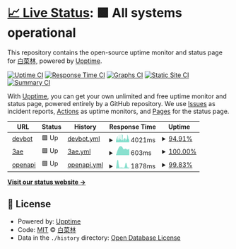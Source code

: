 # [📈 Live Status](https://upptime.3ae.cn): <!--live status--> **🟩 All systems operational**

This repository contains the open-source uptime monitor and status page for [白菜林](https://3ae.cn), powered by [Upptime](https://github.com/upptime/upptime).

[![Uptime CI](https://github.com/clin003/upptime/workflows/Uptime%20CI/badge.svg)](https://github.com/clin003/upptime/actions?query=workflow%3A%22Uptime+CI%22)
[![Response Time CI](https://github.com/clin003/upptime/workflows/Response%20Time%20CI/badge.svg)](https://github.com/clin003/upptime/actions?query=workflow%3A%22Response+Time+CI%22)
[![Graphs CI](https://github.com/clin003/upptime/workflows/Graphs%20CI/badge.svg)](https://github.com/clin003/upptime/actions?query=workflow%3A%22Graphs+CI%22)
[![Static Site CI](https://github.com/clin003/upptime/workflows/Static%20Site%20CI/badge.svg)](https://github.com/clin003/upptime/actions?query=workflow%3A%22Static+Site+CI%22)
[![Summary CI](https://github.com/clin003/upptime/workflows/Summary%20CI/badge.svg)](https://github.com/clin003/upptime/actions?query=workflow%3A%22Summary+CI%22)

With [Upptime](https://upptime.js.org), you can get your own unlimited and free uptime monitor and status page, powered entirely by a GitHub repository. We use [Issues](https://github.com/clin003/upptime/issues) as incident reports, [Actions](https://github.com/clin003/upptime/actions) as uptime monitors, and [Pages](https://upptime.3ae.cn) for the status page.

<!--start: status pages-->
<!-- This summary is generated by Upptime (https://github.com/upptime/upptime) -->
<!-- Do not edit this manually, your changes will be overwritten -->
<!-- prettier-ignore -->
| URL | Status | History | Response Time | Uptime |
| --- | ------ | ------- | ------------- | ------ |
| <img alt="" src="https://icons.duckduckgo.com/ip3/devbot.baicai.me.ico" height="13"> [devbot](https://devbot.baicai.me/checkhealth) | 🟩 Up | [devbot.yml](https://github.com/clin003/upptime/commits/HEAD/history/devbot.yml) | <details><summary><img alt="Response time graph" src="./graphs/devbot/response-time-week.png" height="20"> 4021ms</summary><br><a href="https://upptime.3ae.cn/history/devbot"><img alt="Response time 4366" src="https://img.shields.io/endpoint?url=https%3A%2F%2Fraw.githubusercontent.com%2Fclin003%2Fupptime%2FHEAD%2Fapi%2Fdevbot%2Fresponse-time.json"></a><br><a href="https://upptime.3ae.cn/history/devbot"><img alt="24-hour response time 3899" src="https://img.shields.io/endpoint?url=https%3A%2F%2Fraw.githubusercontent.com%2Fclin003%2Fupptime%2FHEAD%2Fapi%2Fdevbot%2Fresponse-time-day.json"></a><br><a href="https://upptime.3ae.cn/history/devbot"><img alt="7-day response time 4021" src="https://img.shields.io/endpoint?url=https%3A%2F%2Fraw.githubusercontent.com%2Fclin003%2Fupptime%2FHEAD%2Fapi%2Fdevbot%2Fresponse-time-week.json"></a><br><a href="https://upptime.3ae.cn/history/devbot"><img alt="30-day response time 4376" src="https://img.shields.io/endpoint?url=https%3A%2F%2Fraw.githubusercontent.com%2Fclin003%2Fupptime%2FHEAD%2Fapi%2Fdevbot%2Fresponse-time-month.json"></a><br><a href="https://upptime.3ae.cn/history/devbot"><img alt="1-year response time 4366" src="https://img.shields.io/endpoint?url=https%3A%2F%2Fraw.githubusercontent.com%2Fclin003%2Fupptime%2FHEAD%2Fapi%2Fdevbot%2Fresponse-time-year.json"></a></details> | <details><summary><a href="https://upptime.3ae.cn/history/devbot">94.91%</a></summary><a href="https://upptime.3ae.cn/history/devbot"><img alt="All-time uptime 96.12%" src="https://img.shields.io/endpoint?url=https%3A%2F%2Fraw.githubusercontent.com%2Fclin003%2Fupptime%2FHEAD%2Fapi%2Fdevbot%2Fuptime.json"></a><br><a href="https://upptime.3ae.cn/history/devbot"><img alt="24-hour uptime 95.80%" src="https://img.shields.io/endpoint?url=https%3A%2F%2Fraw.githubusercontent.com%2Fclin003%2Fupptime%2FHEAD%2Fapi%2Fdevbot%2Fuptime-day.json"></a><br><a href="https://upptime.3ae.cn/history/devbot"><img alt="7-day uptime 94.91%" src="https://img.shields.io/endpoint?url=https%3A%2F%2Fraw.githubusercontent.com%2Fclin003%2Fupptime%2FHEAD%2Fapi%2Fdevbot%2Fuptime-week.json"></a><br><a href="https://upptime.3ae.cn/history/devbot"><img alt="30-day uptime 96.12%" src="https://img.shields.io/endpoint?url=https%3A%2F%2Fraw.githubusercontent.com%2Fclin003%2Fupptime%2FHEAD%2Fapi%2Fdevbot%2Fuptime-month.json"></a><br><a href="https://upptime.3ae.cn/history/devbot"><img alt="1-year uptime 96.12%" src="https://img.shields.io/endpoint?url=https%3A%2F%2Fraw.githubusercontent.com%2Fclin003%2Fupptime%2FHEAD%2Fapi%2Fdevbot%2Fuptime-year.json"></a></details>
| <img alt="" src="https://icons.duckduckgo.com/ip3/3ae.cn.ico" height="13"> [3ae](https://3ae.cn) | 🟩 Up | [3ae.yml](https://github.com/clin003/upptime/commits/HEAD/history/3ae.yml) | <details><summary><img alt="Response time graph" src="./graphs/3ae/response-time-week.png" height="20"> 603ms</summary><br><a href="https://upptime.3ae.cn/history/3ae"><img alt="Response time 639" src="https://img.shields.io/endpoint?url=https%3A%2F%2Fraw.githubusercontent.com%2Fclin003%2Fupptime%2FHEAD%2Fapi%2F3ae%2Fresponse-time.json"></a><br><a href="https://upptime.3ae.cn/history/3ae"><img alt="24-hour response time 564" src="https://img.shields.io/endpoint?url=https%3A%2F%2Fraw.githubusercontent.com%2Fclin003%2Fupptime%2FHEAD%2Fapi%2F3ae%2Fresponse-time-day.json"></a><br><a href="https://upptime.3ae.cn/history/3ae"><img alt="7-day response time 603" src="https://img.shields.io/endpoint?url=https%3A%2F%2Fraw.githubusercontent.com%2Fclin003%2Fupptime%2FHEAD%2Fapi%2F3ae%2Fresponse-time-week.json"></a><br><a href="https://upptime.3ae.cn/history/3ae"><img alt="30-day response time 712" src="https://img.shields.io/endpoint?url=https%3A%2F%2Fraw.githubusercontent.com%2Fclin003%2Fupptime%2FHEAD%2Fapi%2F3ae%2Fresponse-time-month.json"></a><br><a href="https://upptime.3ae.cn/history/3ae"><img alt="1-year response time 639" src="https://img.shields.io/endpoint?url=https%3A%2F%2Fraw.githubusercontent.com%2Fclin003%2Fupptime%2FHEAD%2Fapi%2F3ae%2Fresponse-time-year.json"></a></details> | <details><summary><a href="https://upptime.3ae.cn/history/3ae">100.00%</a></summary><a href="https://upptime.3ae.cn/history/3ae"><img alt="All-time uptime 100.00%" src="https://img.shields.io/endpoint?url=https%3A%2F%2Fraw.githubusercontent.com%2Fclin003%2Fupptime%2FHEAD%2Fapi%2F3ae%2Fuptime.json"></a><br><a href="https://upptime.3ae.cn/history/3ae"><img alt="24-hour uptime 100.00%" src="https://img.shields.io/endpoint?url=https%3A%2F%2Fraw.githubusercontent.com%2Fclin003%2Fupptime%2FHEAD%2Fapi%2F3ae%2Fuptime-day.json"></a><br><a href="https://upptime.3ae.cn/history/3ae"><img alt="7-day uptime 100.00%" src="https://img.shields.io/endpoint?url=https%3A%2F%2Fraw.githubusercontent.com%2Fclin003%2Fupptime%2FHEAD%2Fapi%2F3ae%2Fuptime-week.json"></a><br><a href="https://upptime.3ae.cn/history/3ae"><img alt="30-day uptime 100.00%" src="https://img.shields.io/endpoint?url=https%3A%2F%2Fraw.githubusercontent.com%2Fclin003%2Fupptime%2FHEAD%2Fapi%2F3ae%2Fuptime-month.json"></a><br><a href="https://upptime.3ae.cn/history/3ae"><img alt="1-year uptime 100.00%" src="https://img.shields.io/endpoint?url=https%3A%2F%2Fraw.githubusercontent.com%2Fclin003%2Fupptime%2FHEAD%2Fapi%2F3ae%2Fuptime-year.json"></a></details>
| <img alt="" src="https://icons.duckduckgo.com/ip3/openapi.lyhuilin.com.ico" height="13"> [openapi](http://openapi.lyhuilin.com/ping) | 🟩 Up | [openapi.yml](https://github.com/clin003/upptime/commits/HEAD/history/openapi.yml) | <details><summary><img alt="Response time graph" src="./graphs/openapi/response-time-week.png" height="20"> 1878ms</summary><br><a href="https://upptime.3ae.cn/history/openapi"><img alt="Response time 1670" src="https://img.shields.io/endpoint?url=https%3A%2F%2Fraw.githubusercontent.com%2Fclin003%2Fupptime%2FHEAD%2Fapi%2Fopenapi%2Fresponse-time.json"></a><br><a href="https://upptime.3ae.cn/history/openapi"><img alt="24-hour response time 734" src="https://img.shields.io/endpoint?url=https%3A%2F%2Fraw.githubusercontent.com%2Fclin003%2Fupptime%2FHEAD%2Fapi%2Fopenapi%2Fresponse-time-day.json"></a><br><a href="https://upptime.3ae.cn/history/openapi"><img alt="7-day response time 1878" src="https://img.shields.io/endpoint?url=https%3A%2F%2Fraw.githubusercontent.com%2Fclin003%2Fupptime%2FHEAD%2Fapi%2Fopenapi%2Fresponse-time-week.json"></a><br><a href="https://upptime.3ae.cn/history/openapi"><img alt="30-day response time 1670" src="https://img.shields.io/endpoint?url=https%3A%2F%2Fraw.githubusercontent.com%2Fclin003%2Fupptime%2FHEAD%2Fapi%2Fopenapi%2Fresponse-time-month.json"></a><br><a href="https://upptime.3ae.cn/history/openapi"><img alt="1-year response time 1670" src="https://img.shields.io/endpoint?url=https%3A%2F%2Fraw.githubusercontent.com%2Fclin003%2Fupptime%2FHEAD%2Fapi%2Fopenapi%2Fresponse-time-year.json"></a></details> | <details><summary><a href="https://upptime.3ae.cn/history/openapi">99.83%</a></summary><a href="https://upptime.3ae.cn/history/openapi"><img alt="All-time uptime 99.06%" src="https://img.shields.io/endpoint?url=https%3A%2F%2Fraw.githubusercontent.com%2Fclin003%2Fupptime%2FHEAD%2Fapi%2Fopenapi%2Fuptime.json"></a><br><a href="https://upptime.3ae.cn/history/openapi"><img alt="24-hour uptime 100.00%" src="https://img.shields.io/endpoint?url=https%3A%2F%2Fraw.githubusercontent.com%2Fclin003%2Fupptime%2FHEAD%2Fapi%2Fopenapi%2Fuptime-day.json"></a><br><a href="https://upptime.3ae.cn/history/openapi"><img alt="7-day uptime 99.83%" src="https://img.shields.io/endpoint?url=https%3A%2F%2Fraw.githubusercontent.com%2Fclin003%2Fupptime%2FHEAD%2Fapi%2Fopenapi%2Fuptime-week.json"></a><br><a href="https://upptime.3ae.cn/history/openapi"><img alt="30-day uptime 99.06%" src="https://img.shields.io/endpoint?url=https%3A%2F%2Fraw.githubusercontent.com%2Fclin003%2Fupptime%2FHEAD%2Fapi%2Fopenapi%2Fuptime-month.json"></a><br><a href="https://upptime.3ae.cn/history/openapi"><img alt="1-year uptime 99.06%" src="https://img.shields.io/endpoint?url=https%3A%2F%2Fraw.githubusercontent.com%2Fclin003%2Fupptime%2FHEAD%2Fapi%2Fopenapi%2Fuptime-year.json"></a></details>

<!--end: status pages-->

[**Visit our status website →**](https://upptime.3ae.cn)

## 📄 License

- Powered by: [Upptime](https://github.com/upptime/upptime)
- Code: [MIT](./LICENSE) © [白菜林](https://3ae.cn)
- Data in the `./history` directory: [Open Database License](https://opendatacommons.org/licenses/odbl/1-0/)
